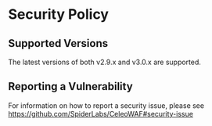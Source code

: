 # Security Policy

## Supported Versions

The latest versions of both v2.9.x and v3.0.x are supported.

## Reporting a Vulnerability

For information on how to report a security issue, please see https://github.com/SpiderLabs/CeleoWAF#security-issue

